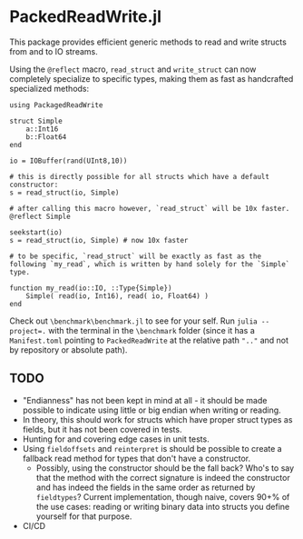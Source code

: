 # PackedReadWrite.jl
This package provides efficient generic methods to read and write structs from and to IO streams.

Using the `@reflect` macro, `read_struct` and `write_struct` can now completely specialize to specific types, making them as fast as handcrafted specialized methods:

```
using PackagedReadWrite

struct Simple
    a::Int16
    b::Float64
end

io = IOBuffer(rand(UInt8,10))

# this is directly possible for all structs which have a default constructor:
s = read_struct(io, Simple)

# after calling this macro however, `read_struct` will be 10x faster.
@reflect Simple

seekstart(io)
s = read_struct(io, Simple) # now 10x faster

# to be specific, `read_struct` will be exactly as fast as the following `my_read`, which is written by hand solely for the `Simple` type.

function my_read(io::IO, ::Type{Simple})
    Simple( read(io, Int16), read( io, Float64) )
end
```

Check out `\benchmark\benchmark.jl` to see for your self. Run `julia --project=.` with the terminal in the `\benchmark` folder (since it has a `Manifest.toml` pointing to `PackedReadWrite` at the relative path `".."` and not by repository or absolute path).

## TODO
- "Endianness" has not been kept in mind at all - it should be made possible to indicate using little or big endian when writing or reading.
- In theory, this should work for structs which have proper struct types as fields, but it has not been covered in tests.
- Hunting for and covering edge cases in unit tests.
- Using `fieldoffsets` and `reinterpret` is should be possible to create a fallback read method for types that don't have a constructor.
  - Possibly, using the constructor should be the fall back? Who's to say that the method with the correct signature is indeed the constructor and has indeed the fields in the same order as returned by `fieldtypes`? Current implementation, though naive, covers 90+% of the use cases: reading or writing binary data into structs you define yourself for that purpose.
- CI/CD